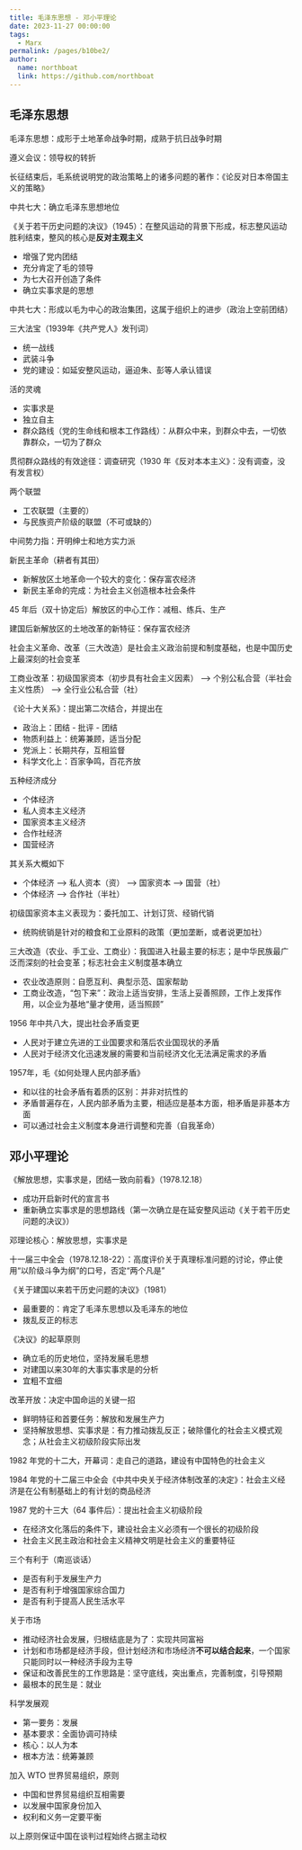 ```yaml
---
title: 毛泽东思想 - 邓小平理论
date: 2023-11-27 00:00:00
tags: 
  - Marx
permalink: /pages/b10be2/
author: 
  name: northboat
  link: https://github.com/northboat
---
```


## 毛泽东思想

毛泽东思想：成形于土地革命战争时期，成熟于抗日战争时期

遵义会议：领导权的转折

长征结束后，毛系统说明党的政治策略上的诸多问题的著作：《论反对日本帝国主义的策略》

中共七大：确立毛泽东思想地位

《关于若干历史问题的决议》（1945）：在整风运动的背景下形成，标志整风运动胜利结束，整风的核心是**反对主观主义**

- 增强了党内团结
- 充分肯定了毛的领导
- 为七大召开创造了条件
- 确立实事求是的思想

中共七大：形成以毛为中心的政治集团，这属于组织上的进步（政治上空前团结）

三大法宝（1939年《共产党人》发刊词）

- 统一战线
- 武装斗争
- 党的建设：如延安整风运动，逼迫朱、彭等人承认错误

活的灵魂

- 实事求是
- 独立自主
- 群众路线（党的生命线和根本工作路线）：从群众中来，到群众中去，一切依靠群众，一切为了群众

贯彻群众路线的有效途径：调查研究（1930 年《反对本本主义》：没有调查，没有发言权）

两个联盟

- 工农联盟（主要的）
- 与民族资产阶级的联盟（不可或缺的）

中间势力指：开明绅士和地方实力派

新民主革命（耕者有其田）

- 新解放区土地革命一个较大的变化：保存富农经济
- 新民主革命的完成：为社会主义创造根本社会条件

45 年后（双十协定后）解放区的中心工作：减租、练兵、生产

建国后新解放区的土地改革的新特征：保存富农经济

社会主义革命、改革（三大改造）是社会主义政治前提和制度基础，也是中国历史上最深刻的社会变革

工商业改革：初级国家资本（初步具有社会主义因素） ——> 个别公私合营（半社会主义性质） ——> 全行业公私合营（社）

《论十大关系》：提出第二次结合，并提出在

- 政治上：团结 - 批评 - 团结
- 物质利益上：统筹兼顾，适当分配
- 党派上：长期共存，互相监督
- 科学文化上：百家争鸣，百花齐放

五种经济成分

- 个体经济
- 私人资本主义经济
- 国家资本主义经济
- 合作社经济
- 国营经济

其关系大概如下

- 个体经济 ——> 私人资本（资） ——> 国家资本 ——> 国营（社）
- 个体经济 ——> 合作社（半社）

初级国家资本主义表现为：委托加工、计划订货、经销代销

- 统购统销是针对的粮食和工业原料的政策（更加垄断，或者说更加社）

三大改造（农业、手工业、工商业）：我国进入社最主要的标志；是中华民族最广泛而深刻的社会变革；标志社会主义制度基本确立

- 农业改造原则：自愿互利、典型示范、国家帮助
- 工商业改造，“包下来”：政治上适当安排，生活上妥善照顾，工作上发挥作用，以企业为基地“量才使用，适当照顾”

1956 年中共八大，提出社会矛盾变更

- 人民对于建立先进的工业国要求和落后农业国现状的矛盾
- 人民对于经济文化迅速发展的需要和当前经济文化无法满足需求的矛盾

1957年，毛《如何处理人民内部矛盾》

- 和以往的社会矛盾有着质的区别：并非对抗性的
- 矛盾普遍存在，人民内部矛盾为主要，相适应是基本方面，相矛盾是非基本方面
- 可以通过社会主义制度本身进行调整和完善（自我革命）

## 邓小平理论

《解放思想，实事求是，团结一致向前看》（1978.12.18）

- 成功开启新时代的宣言书
- 重新确立实事求是的思想路线（第一次确立是在延安整风运动《关于若干历史问题的决议》）

邓理论核心：解放思想，实事求是

十一届三中全会（1978.12.18-22）：高度评价关于真理标准问题的讨论，停止使用“以阶级斗争为纲”的口号，否定“两个凡是”

《关于建国以来若干历史问题的决议》（1981）

- 最重要的：肯定了毛泽东思想以及毛泽东的地位
- 拨乱反正的标志

《决议》的起草原则

- 确立毛的历史地位，坚持发展毛思想
- 对建国以来30年的大事实事求是的分析
- 宜粗不宜细

改革开放：决定中国命运的关键一招

- 鲜明特征和首要任务：解放和发展生产力
- 坚持解放思想、实事求是：有力推动拨乱反正；破除僵化的社会主义模式观念；从社会主义初级阶段实际出发

1982 年党的十二大，开幕词：走自己的道路，建设有中国特色的社会主义

1984 年党的十二届三中全会《中共中央关于经济体制改革的决定》：社会主义经济是在公有制基础上的有计划的商品经济

1987 党的十三大（64 事件后）：提出社会主义初级阶段

- 在经济文化落后的条件下，建设社会主义必须有一个很长的初级阶段
- 社会主义民主政治和社会主义精神文明是社会主义的重要特征

三个有利于（南巡谈话）

- 是否有利于发展生产力
- 是否有利于增强国家综合国力
- 是否有利于提高人民生活水平

关于市场

- 推动经济社会发展，归根结底是为了：实现共同富裕
- 计划和市场都是经济手段，但计划经济和市场经济**不可以结合起来**，一个国家只能同时以一种经济手段为主导
- 保证和改善民生的工作思路是：坚守底线，突出重点，完善制度，引导预期
- 最根本的民生是：就业

科学发展观

- 第一要务：发展
- 基本要求：全面协调可持续
- 核心：以人为本
- 根本方法：统筹兼顾

加入 WTO 世界贸易组织，原则

- 中国和世界贸易组织互相需要
- 以发展中国家身份加入
- 权利和义务一定要平衡

以上原则保证中国在谈判过程始终占据主动权

